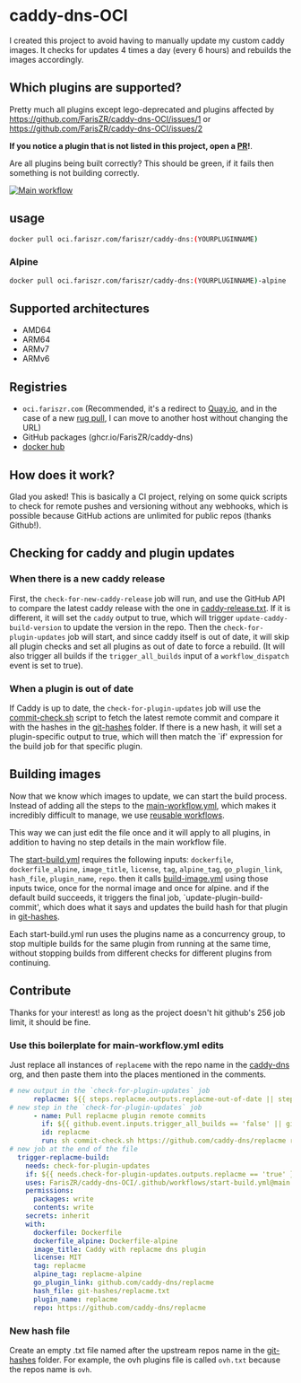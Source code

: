 # caddy-dns-OCI
I created this project to avoid having to manually update my custom caddy images.
It checks for updates 4 times a day (every 6 hours) and rebuilds the images accordingly.

## Which plugins are supported?
Pretty much all plugins except lego-deprecated and plugins affected by https://github.com/FarisZR/caddy-dns-OCI/issues/1 or https://github.com/FarisZR/caddy-dns-OCI/issues/2

**If you notice a plugin that is not listed in this project, open a [PR](#contributing)!**.

Are all plugins being built correctly?
This should be green, if it fails then something is not building correctly.

[![Main workflow](https://github.com/FarisZR/caddy-dns-OCI/actions/workflows/main-workflow.yml/badge.svg)](https://github.com/FarisZR/caddy-dns-OCI/actions/workflows/main-workflow.yml)

## usage

```bash
docker pull oci.fariszr.com/fariszr/caddy-dns:(YOURPLUGINNAME)
```
### Alpine

```bash
docker pull oci.fariszr.com/fariszr/caddy-dns:(YOURPLUGINNAME)-alpine
```

## Supported architectures
- AMD64
- ARM64
- ARMv7
- ARMv6


## Registries 
- `oci.fariszr.com` (Recommended, it's a redirect to [Quay.io](https://quay.io), and in the case of a new [rug pull](https://httptoolkit.com/blog/docker-image-registry-facade/), I can move to another host without changing the URL)
- GitHub packages (ghcr.io/FarisZR/caddy-dns)
- [docker hub](https://hub.docker.com/r/fariszr/caddy-dns)

## How does it work?
Glad you asked!
This is basically a CI project, relying on some quick scripts to check for remote pushes and versioning without any webhooks, which is possible because GitHub actions are unlimited for public repos (thanks Github!).

## Checking for caddy and plugin updates

### When there is a new caddy release
First, the `check-for-new-caddy-release` job will run, and use the GitHub API to compare the latest caddy release with the one in [caddy-release.txt](./git-hashes/caddy-release.txt).
If it is different, it will set the `caddy` output to true, which will trigger `update-caddy-build-version` to update the version in the repo.
Then the `check-for-plugin-updates` job will start, and since caddy itself is out of date, it will skip all plugin checks and set all plugins as out of date to force a rebuild.
(It will also trigger all builds if the `trigger_all_builds` input of a `workflow_dispatch` event is set to true).

### When a plugin is out of date
If Caddy is up to date, the `check-for-plugin-updates` job will use the [commit-check.sh](./commit-check.sh) script to fetch the latest remote commit and compare it with the hashes in the [git-hashes](./git-hashes/) folder.
If there is a new hash, it will set a plugin-specific output to true, which will then match the `if' expression for the build job for that specific plugin.

## Building images
Now that we know which images to update, we can start the build process.
Instead of adding all the steps to the [main-workflow.yml](.github/workflows/main-workflow.yml), which makes it incredibly difficult to manage, we use [reusable workflows](https://docs.github.com/en/actions/using-workflows/reusing-workflows).

This way we can just edit the file once and it will apply to all plugins, in addition to having no step details in the main workflow file.


The [start-build.yml](.github/workflows/start-build.yml) requires the following inputs: `dockerfile`, `dockerfile_alpine`, `image_title`, `license`, `tag`, `alpine_tag`, `go_plugin_link`, `hash_file`, `plugin_name`, `repo`.
then it calls [build-image.yml](.github/workflows/build-image.yml) using those inputs twice, once for the normal image and once for alpine.
and if the default build succeeds, it triggers the final job, `update-plugin-build-commit', which does what it says and updates the build hash for that plugin in [git-hashes](/git-hashes/).

Each start-build.yml run uses the plugins name as a concurrency group, to stop multiple builds for the same plugin from running at the same time, without stopping builds from different checks for different plugins from continuing.

## Contribute 
Thanks for your interest! as long as the project doesn't hit github's 256 job limit, it should be fine.

### Use this boilerplate for main-workflow.yml edits
Just replace all instances of `replaceme` with the repo name in the [caddy-dns](https://github.com/caddy-dns) org, and then paste them into the places mentioned in the comments.

```yaml
# new output in the `check-for-plugin-updates` job
      replacme: ${{ steps.replacme.outputs.replacme-out-of-date || steps.caddy-check.outputs.plugins-out-of-date }}
# new step in the `check-for-plugin-updates` job
      - name: Pull replacme plugin remote commits
        if: ${{ github.event.inputs.trigger_all_builds == 'false' || github.event.inputs.trigger_all_builds == '' && needs.check-for-new-caddy-release.outputs.caddy == 'false' }} #workaround, github inputs will be empty by default        
        id: replacme
        run: sh commit-check.sh https://github.com/caddy-dns/replacme replacme-local.txt git-hashes/replacme.txt replacme-out-of-date
# new job at the end of the file
  trigger-replacme-build:
    needs: check-for-plugin-updates
    if: ${{ needs.check-for-plugin-updates.outputs.replacme == 'true' }}
    uses: FarisZR/caddy-dns-OCI/.github/workflows/start-build.yml@main
    permissions:
      packages: write
      contents: write
    secrets: inherit
    with:
      dockerfile: Dockerfile
      dockerfile_alpine: Dockerfile-alpine
      image_title: Caddy with replacme dns plugin
      license: MIT
      tag: replacme
      alpine_tag: replacme-alpine
      go_plugin_link: github.com/caddy-dns/replacme
      hash_file: git-hashes/replacme.txt
      plugin_name: replacme
      repo: https://github.com/caddy-dns/replacme
```

### New hash file
Create an empty .txt file named after the upstream repos name in the [git-hashes](/git-hashes/) folder.
For example, the ovh plugins file is called `ovh.txt` because the repos name is `ovh`.